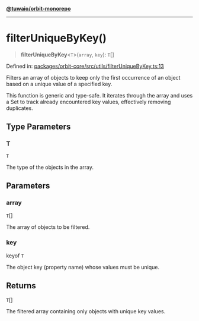 [**@tuwaio/orbit-monorepo**](../../../README.md)

***

# filterUniqueByKey()

> **filterUniqueByKey**\<`T`\>(`array`, `key`): `T`[]

Defined in: [packages/orbit-core/src/utils/filterUniqueByKey.ts:13](https://github.com/TuwaIO/orbit/blob/aaad6dba9ca155bdc6521e22b29ff003d5c8cf1f/packages/orbit-core/src/utils/filterUniqueByKey.ts#L13)

Filters an array of objects to keep only the first occurrence of an object
based on a unique value of a specified key.

This function is generic and type-safe. It iterates through the array and uses a
Set to track already encountered key values, effectively removing duplicates.

## Type Parameters

### T

`T`

The type of the objects in the array.

## Parameters

### array

`T`[]

The array of objects to be filtered.

### key

keyof `T`

The object key (property name) whose values must be unique.

## Returns

`T`[]

The filtered array containing only objects with unique key values.
